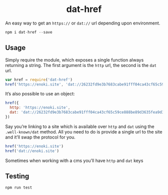 <h1 align="center">dat-href</h1>

An easy way to get an `https://` or `dat://` url depending upon environment.

```js
npm i dat-href --save
```

## Usage

Simply require the module, which exposes a single function always returning a string. The first argument is the `http` url, the second is the `dat` url. 

```js
var href = require('dat-href')
href('https://enoki.site', 'dat://26232fd9e3b7683cabe91fff04ca43cf65c59ce888be89d3635fea9d3a02a6f2')
```

It’s also possible to use an object:

```js
href({
  http: 'https://enoki.site',
  dat: 'dat://26232fd9e3b7683cabe91fff04ca43cf65c59ce888be89d3635fea9d3a02a6f2'
})
```

Say you’re linking to a site which is available over `http` and `dat` using the `.well-known/dat` method. All you need to do is provide a single url to the site and it’ll swap the protocol for you.

```js
href('https://enoki.site')
href('dat://enoki.site')
```

Sometimes when working with a cms you’ll have `http` and `dat` keys 

## Testing

```
npm run test
```